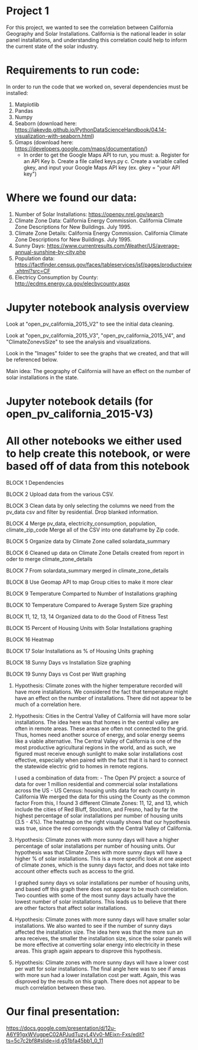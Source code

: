# Project 1

For this project, we wanted to see the correlation between California Geography and Solar Installations. California is the national leader in solar panel installations, and understanding this correlation could help to inform the current state of the solar industry.

# Requirements to run code:

In order to run the code that we worked on, several dependencies must be installed:
1. Matplotlib
2. Pandas
3. Numpy
4. Seaborn (download here: https://jakevdp.github.io/PythonDataScienceHandbook/04.14-visualization-with-seaborn.html)
4. Gmaps (download here: https://developers.google.com/maps/documentation/)
    - In order to get the Google Maps API to run, you must:
        a. Register for an API Key
        b. Create a file called keys.py
        c. Create a variable called gkey, and input your Google Maps API key 
            (ex. gkey = "your API key")

# Where we found our data:

1. Number of Solar Installations: https://openpv.nrel.gov/search
2. Climate Zone Data: California Energy Commission. California Climate Zone Descriptions for New Buildings. July 1995.
3. Climate Zone Details: California Energy Commission. California Climate Zone Descriptions for New Buildings. July 1995.
4. Sunny Days: https://www.currentresults.com/Weather/US/average-annual-sunshine-by-city.php
5. Population data: https://factfinder.census.gov/faces/tableservices/jsf/pages/productview.xhtml?src=CF
6. Electricy Consumption by County: http://ecdms.energy.ca.gov/elecbycounty.aspx

# Jupyter notebook analysis overview

Look at "open_pv_california_2015_V2" to see the initial data cleaning.

Look at "open_pv_california_2015_V3", "open_pv_california_2015_V4", and "ClimateZonevsSize" to see the analysis and visualizations.

Look in the "Images" folder to see the graphs that we created, and that will be referenced below.

Main idea: The geography of California will have an effect on the number of solar installations in the state.

# Jupyter notebook details (for open_pv_california_2015-V3)
# All other notebooks we either used to help create this notebook, or were based off of data from this notebook

BLOCK 1
Dependencies

BLOCK 2
Upload data from the various CSV.

BLOCK 3
Clean data by only selecting the columns we need from the pv_data csv
and filter by residential.  Drop blanked information.

BLOCK 4
Merge pv_data, electricity_consumption, population, climate_zip_code
Merge all of the CSV into one dataframe by Zip code. 

BLOCK 5
Organize data by Climate Zone called solardata_summary

BLOCK 6
Cleaned up data on Climate Zone Details created from report in oder to
merge climate_zone_details

BLOCK 7
From solardata_summary merged in climate_zone_details

BLOCK 8
Use Geomap API to map
Group cities to make it more clear

BLOCK 9
Temperature Comparted to Number of Installations graphing

BLOCK 10
Temperature Compared to Average System Size graphing

BLOCK 11, 12, 13, 14
Organized data to do the Good of Fitness Test

BLOCK 15
Percent of Housing Units with Solar Installations graphing

BLOCK 16
Heatmap 

BLOCK 17
Solar Installations as % of Housing Units graphing

BLOCK 18
Sunny Days vs Installation Size graphing

BLOCK 19
Sunny Days vs Cost per Watt graphing


1. Hypothesis: Climate zones with the higher temperature recorded will have more installations.
    We considered the fact that temperature might have an effect on the number of installations. There did not appear to be much of a correlation here.

2. Hypothesis: Cities in the Central Valley of California will have more solar installations.
    The idea here was that homes in the central valley are often in remote areas. These areas are often not connected to the grid. Thus, homes need another source of energy, and solar energy seems like a viable alternative. The Central Valley of California is one of the most productive agricultural regions in the world, and as such, we figured must receive enough sunlight to make solar installations cost effective, especially when paired with the fact that it is hard to connect the statewide electric grid to homes in remote regions.

    I used a combination of data from:
        - The Open PV project: a source of data for over 1 million residential and commercial solar installations across the US
        - US Census: housing units data for each county in California
    We merged the data for this using the County as the common factor
    From this, I found 3 different Climate Zones: 11, 12, and 13, which include the cities of Red Bluff, Stockton, and Fresno, had by far the highest percentage of solar installations per number of housing units (3.5 - 4%). The heatmap on the right visually shows that our hypothesis was true, since the red corresponds with the Central Valley of California.

3. Hypothesis: Climate zones with more sunny days will have a higher percentage of solar installations per number of housing units.
    Our hypothesis was that Climate Zones with more sunny days will have a higher % of solar installations. This is a more specific look at one aspect of climate zones, which is the sunny days factor, and does not take into account other effects such as access to the grid.

    I graphed sunny days vs solar installations per number of housing units, and based off this graph there does not appear to be much correlation. Two counties with some of the most sunny days actually have the lowest number of solar installations. This leads us to believe that there are other factors that affect solar installations.

4. Hypothesis: Climate zones with more sunny days will have smaller solar installations.
    We also wanted to see if the number of sunny days affected the installation size. The idea here was that the more sun an area receives, the smaller the installation size, since the solar panels will be more effective at converting solar energy into electricity in these areas. This graph again appears to disprove this hypothesis.

5. Hypothesis: Climate zones with more sunny days will have a lower cost per watt for solar installations.
    The final angle here was to see if areas with more sun had a lower installation cost per watt. Again, this was disproved by the results on this graph. There does not appear to be much correlation between these two.


# Our final presentation:

https://docs.google.com/presentation/d/12u-A6Y91gxWVugpeC02APJudTuzyL4Vv0-MEjxn-Fxs/edit?ts=5c7c2bf8#slide=id.g51bfa45bb1_0_11

